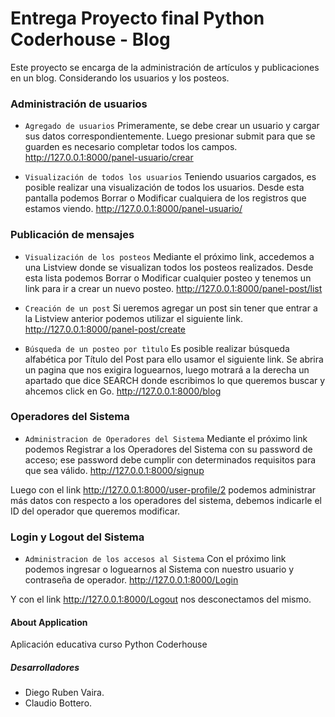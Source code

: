 

# Entrega Proyecto final Python Coderhouse - Blog

Este proyecto se encarga de la administración de artículos y publicaciones en un blog. Considerando los usuarios y los posteos.

### Administración de usuarios

- `Agregado de usuarios`
Primeramente, se debe crear un usuario y cargar sus datos correspondientemente. Luego presionar submit para que se guarden es necesario completar todos los campos.
http://127.0.0.1:8000/panel-usuario/crear

- `Visualización de todos los usuarios`
Teniendo usuarios cargados, es posible realizar una visualización de todos los usuarios. Desde esta pantalla podemos Borrar o Modificar cualquiera de los registros que estamos viendo.
http://127.0.0.1:8000/panel-usuario/


### Publicación de mensajes
- `Visualización de los posteos`
Mediante el próximo link, accedemos a una Listview donde se visualizan todos los posteos realizados. Desde esta lista podemos Borrar o Modificar cualquier posteo y tenemos un link para ir a crear un nuevo posteo.
http://127.0.0.1:8000/panel-post/list

- `Creación de un post`
Si ueremos agregar un post sin tener que entrar a la Listview anterior podemos utilizar el siguiente link.
http://127.0.0.1:8000/panel-post/create

- `Búsqueda de un posteo por tìtulo`
Es posible realizar búsqueda alfabética por Título del Post para ello usamor el siguiente link. Se abrira un pagina que nos exigira loguearnos, luego motrará a la derecha un apartado que dice SEARCH donde escribimos lo que queremos buscar y ahcemos click en Go.
http://127.0.0.1:8000/blog


### Operadores del Sistema
- `Administracion de Operadores del Sistema`
Mediante el próximo link podemos Registrar a los Operadores del Sistema con su password de acceso; ese password debe cumplir con determinados requisitos para que sea válido.
http://127.0.0.1:8000/signup

Luego con el link http://127.0.0.1:8000/user-profile/2 podemos administrar más datos con respecto a los operadores del sistema, debemos indicarle el ID del operador que queremos modificar.

### Login y Logout del Sistema
- `Administracion de los accesos al Sistema`
Con el próximo link podemos ingresar o loguearnos al Sistema con nuestro usuario y contraseña de operador.
http://127.0.0.1:8000/Login

Y con el link http://127.0.0.1:8000/Logout nos desconectamos del mismo.


#### About Application

Aplicación educativa curso Python Coderhouse


##### Desarrolladores

- Diego Ruben Vaira.
- Claudio Bottero.


